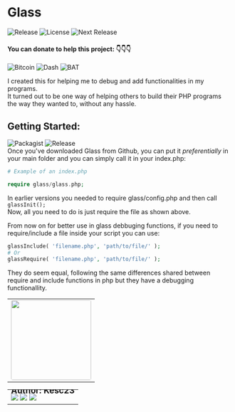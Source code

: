 # Glass
![Release](https://badgen.net/badge/Actual%20Release/v0.6.2/orange?icon=github) ![License](https://badgen.net/badge/license/GPL%20v3/green) ![Next Release](https://badgen.net/badge/Next%20Programmed%20Release/v0.7.0/purple) <h4>You can donate to help this project: 👇👇👇 </h4>
![Bitcoin](https://badgen.net/badge/13erUe3W74iY2jrVAx53bQyjHvZALtWqog/Bitcoin/yellow?icon=bitcoin)
![Dash](https://badgen.net/badge/Xd4VYVdP6s7HSVhSarfzSMjCS2c6esHFtM/Dash/blue?icon=https://cdn.worldvectorlogo.com/logos/dash-5.svg)
![BAT](https://badgen.net/badge/0x7547D7c894b746872c9cf2F57809d7eF2CC04678/BAT/red?icon=https://cdn.worldvectorlogo.com/logos/basic-attention-token.svg)

I created this for helping me to debug and add functionalities in my programs.<br>
It turned out to be one way of helping others to build their PHP programs the way they wanted to, without any hassle.

## Getting Started:

![Packagist](https://badgen.net/badge/packagist/not%20ready/red)
![Release](https://badgen.net/badge/Release/v0.6.2/green?icon=github)<br>
Once you've downloaded Glass from Github, you can put it *preferentially* in your main folder and you can simply call it in your index.php:

```php
# Example of an index.php

require glass/glass.php;
```

In earlier versions you needed to require glass/config.php and then call `glassInit();`<br>
Now, all you need to do is just require the file as shown above.

From now on for better use in glass debbuging functions, if you need to require/include a file inside your script you can use:

```php
glassInclude( 'filename.php', 'path/to/file/' );
# Or
glassRequire( 'filename.php', 'path/to/file/' );
```

They do seem equal, following the same differences shared between require and include functions in php but they have a debugging functionallity. 

<table align="center" >
  <tr>
    <td>
      <img style="margin: auto; border-radius: 4px;" src="https://avatars.githubusercontent.com/u/14094485?v=4" width="180" >
    </td>
  </tr>
</table>
<table align="center" >
  <tr>
    <td>
      <h3 align="center" style="line-height: 0; margin: 0px; padding: 0px;" >Author: Kesc23</h3>
    </td>
  </tr>
  <tr>
    <td>
      <img src="https://badgen.net/badge/Twitter/@kevin_esc23/blue?icon=twitter" >
      <img src="https://badgen.net/badge/Instagram/_kevin.campos/purple?icon=https://www.logo.wine/a/logo/Instagram/Instagram-Glyph-White-Logo.wine.svg" >
      <img src="https://badgen.net/badge/Fiverr/kesc23/green?icon=https://cdn.worldvectorlogo.com/logos/fiverr-1.svg" >
    </td>
  </tr>
</table>
